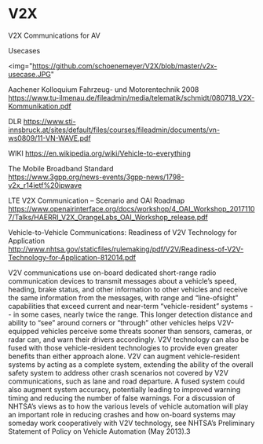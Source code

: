 # V2X
V2X Communications for AV

Usecases

<img="https://github.com/schoenemeyer/V2X/blob/master/v2x-usecase.JPG" 

Aachener Kolloquium Fahrzeug- und Motorentechnik 2008    
https://www.tu-ilmenau.de/fileadmin/media/telematik/schmidt/080718_V2X-Kommunikation.pdf

DLR
https://www.sti-innsbruck.at/sites/default/files/courses/fileadmin/documents/vn-ws0809/11-VN-WAVE.pdf

WIKI
https://en.wikipedia.org/wiki/Vehicle-to-everything

The Mobile Broadband Standard    
https://www.3gpp.org/news-events/3gpp-news/1798-v2x_r14ietf%20ipwave

LTE V2X Communication – Scenario and OAI Roadmap
https://www.openairinterface.org/docs/workshop/4_OAI_Workshop_20171107/Talks/HAERRI_V2X_OrangeLabs_OAI_Workshop_release.pdf

Vehicle-to-Vehicle Communications: Readiness of V2V Technology for Application     
http://www.nhtsa.gov/staticfiles/rulemaking/pdf/V2V/Readiness-of-V2V-Technology-for-Application-812014.pdf

V2V communications use on-board dedicated short-range radio communication devices
to transmit messages about a vehicle’s speed, heading, brake status, and other information to
other vehicles and receive the same information from the messages, with range and “line-ofsight” capabilities that exceed current and near-term “vehicle-resident” systems -- in some cases,
nearly twice the range. This longer detection distance and ability to “see” around corners or
“through” other vehicles helps V2V-equipped vehicles perceive some threats sooner than
sensors, cameras, or radar can, and warn their drivers accordingly. V2V technology can also be
fused with those vehicle-resident technologies to provide even greater benefits than either
approach alone. V2V can augment vehicle-resident systems by acting as a complete system,
extending the ability of the overall safety system to address other crash scenarios not covered by
V2V communications, such as lane and road departure. A fused system could also augment
system accuracy, potentially leading to improved warning timing and reducing the number of
false warnings. For a discussion of NHTSA’s views as to how the various levels of vehicle
automation will play an important role in reducing crashes and how on-board systems may
someday work cooperatively with V2V technology, see NHTSA’s Preliminary Statement of
Policy on Vehicle Automation (May 2013).3


